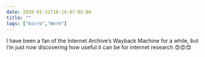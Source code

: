```yaml
---
date: 2020-01-31T16:14:07-05:00
title: ""
tags: ["micro","Work"]
---
```

I have been a fan of the Internet Archive’s Wayback Machine for a while, but I’m just now discovering how useful it can be for internet research 😍😍😍
